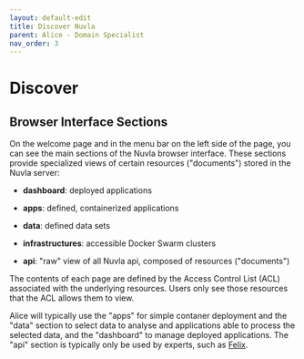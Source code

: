 ```yaml
---
layout: default-edit
title: Discover Nuvla
parent: Alice - Domain Specialist
nav_order: 3
---
```


Discover
=====

## Browser Interface Sections

On the welcome page and in the menu bar on the left side of the page,
you can see the main sections of the Nuvla browser interface.  These
sections provide specialized views of certain resources ("documents")
stored in the Nuvla server:

 - **dashboard**: deployed applications

 - **apps**: defined, containerized applications

 - **data**: defined data sets

 - **infrastructures**: accessible Docker Swarm clusters

 - **api**: "raw" view of all Nuvla api, composed of resources ("documents")

The contents of each page are defined by the Access Control List (ACL)
associated with the underlying resources. Users only see those
resources that the ACL allows them to view.

Alice will typically use the "apps" for simple contaner deployment and the "data" section to select data to analyse and applications able to process the selected data, and the "dashboard" to manage deployed applications. The
"api" section is typically only be used by experts, such as [Felix](/felix).
